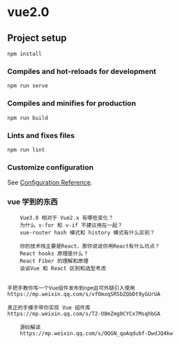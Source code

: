 # vue2.0

## Project setup
```
npm install
```

### Compiles and hot-reloads for development
```
npm run serve
```

### Compiles and minifies for production
```
npm run build
```

### Lints and fixes files
```
npm run lint
```

### Customize configuration
See [Configuration Reference](https://cli.vuejs.org/config/).


### vue 学到的东西
<!-- https://mp.weixin.qq.com/s/iNjw7Qf3VHftmzkrS605-Q -->


```
    Vue3.0 相对于 Vue2.x 有哪些变化？
    为什么 v-for 和 v-if 不建议⽤在⼀起？
    vue-router hash 模式和 history 模式有什么区别？

    你的技术栈主要是React，那你说说你⽤React有什么坑点？
    React hooks 原理是什么？
    React Fiber 的理解和原理
    谈谈Vue 和 React 区别和选型考虑
```

```

手把手教你写一个Vue组件发布到npm且可外链引入使用
https://mp.weixin.qq.com/s/vfOmxqSRSbZQbDt9yGUrUA

真正的手摸手带你实现 Vue 组件库
https://mp.weixin.qq.com/s/T2-O8mZmg0CYCx7MsqhbGA
```
```
    源码解读
    https://mp.weixin.qq.com/s/OQGN_qoAqdubf-DwdJQ4kw
```
